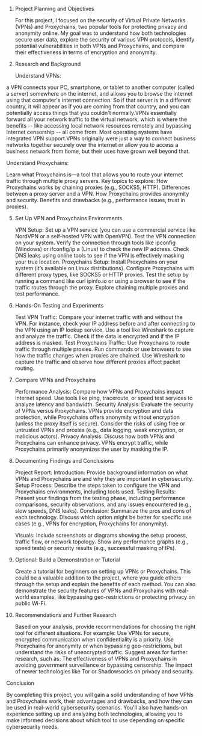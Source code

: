 1. Project Planning and Objectives

   For this project, I focused on the security of Virtual Private Networks (VPNs) and Proxychains, two popular tools for protecting privacy and anonymity online. My goal was to understand how both technologies secure user data, explore the security of various VPN protocols, identify potential vulnerabilities in both VPNs and Proxychains, and compare their effectiveness in terms of encryption and anonymity.

3. Research and Background

    Understand VPNs:
   
 a VPN connects your PC, smartphone, or tablet to another computer (called a server) somewhere on the internet, and allows you to browse the internet using that computer's internet connection. So if that server is in a        different country, it will appear as if you are coming from that country, and you can potentially access things that you couldn't normally.VPNs essentially forward all your network traffic to the virtual network, which is where the benefits -- like accessing local network resources remotely and bypassing Internet censorship -- all come from. Most operating systems have integrated VPN support.VPNs originally were just a way to connect business networks together securely over the internet or allow you to access a business network from home, but their uses have grown well beyond that.

   Understand Proxychains:
   
   Learn what Proxychains is—a tool that allows you to route your internet traffic through multiple proxy servers.
        Key topics to explore:
            How Proxychains works by chaining proxies (e.g., SOCKS5, HTTP).
            Differences between a proxy server and a VPN.
            How Proxychains provides anonymity and security.
            Benefits and drawbacks (e.g., performance issues, trust in proxies).

5. Set Up VPN and Proxychains Environments

    VPN Setup:
        Set up a VPN service (you can use a commercial service like NordVPN or a self-hosted VPN with OpenVPN).
        Test the VPN connection on your system. Verify the connection through tools like ipconfig (Windows) or ifconfig/ip a (Linux) to check the new IP address.
        Check DNS leaks using online tools to see if the VPN is effectively masking your true location.
    Proxychains Setup:
        Install Proxychains on your system (it’s available on Linux distributions).
        Configure Proxychains with different proxy types, like SOCKS5 or HTTP proxies.
        Test the setup by running a command like curl ipinfo.io or using a browser to see if the traffic routes through the proxy.
        Explore chaining multiple proxies and test performance.

6. Hands-On Testing and Experiments

    Test VPN Traffic:
        Compare your internet traffic with and without the VPN. For instance, check your IP address before and after connecting to the VPN using an IP lookup service.
        Use a tool like Wireshark to capture and analyze the traffic. Check if the data is encrypted and if the IP address is masked.
    Test Proxychains Traffic:
        Use Proxychains to route traffic through multiple proxies.
        Run commands or use browsers to see how the traffic changes when proxies are chained.
        Use Wireshark to capture the traffic and observe how different proxies affect packet routing.

7. Compare VPNs and Proxychains

    Performance Analysis:
        Compare how VPNs and Proxychains impact internet speed. Use tools like ping, traceroute, or speed test services to analyze latency and bandwidth.
    Security Analysis:
        Evaluate the security of VPNs versus Proxychains. VPNs provide encryption and data protection, while Proxychains offers anonymity without encryption (unless the proxy itself is secure).
        Consider the risks of using free or untrusted VPNs and proxies (e.g., data logging, weak encryption, or malicious actors).
    Privacy Analysis:
        Discuss how both VPNs and Proxychains can enhance privacy. VPNs encrypt traffic, while Proxychains primarily anonymizes the user by masking the IP.

8. Documenting Findings and Conclusions

    Project Report:
        Introduction: Provide background information on what VPNs and Proxychains are and why they are important in cybersecurity.
        Setup Process: Describe the steps taken to configure the VPN and Proxychains environments, including tools used.
        Testing Results: Present your findings from the testing phase, including performance comparisons, security observations, and any issues encountered (e.g., slow speeds, DNS leaks).
        Conclusion: Summarize the pros and cons of each technology. Discuss which option might be better for specific use cases (e.g., VPNs for encryption, Proxychains for anonymity).

    Visuals:
        Include screenshots or diagrams showing the setup process, traffic flow, or network topology.
        Show any performance graphs (e.g., speed tests) or security results (e.g., successful masking of IPs).

9. Optional: Build a Demonstration or Tutorial

    Create a tutorial for beginners on setting up VPNs or Proxychains. This could be a valuable addition to the project, where you guide others through the setup and explain the benefits of each method.
    You can also demonstrate the security features of VPNs and Proxychains with real-world examples, like bypassing geo-restrictions or protecting privacy on public Wi-Fi.

10. Recommendations and Further Research

    Based on your analysis, provide recommendations for choosing the right tool for different situations. For example:
        Use VPNs for secure, encrypted communication when confidentiality is a priority.
        Use Proxychains for anonymity or when bypassing geo-restrictions, but understand the risks of unencrypted traffic.
    Suggest areas for further research, such as:
        The effectiveness of VPNs and Proxychains in avoiding government surveillance or bypassing censorship.
        The impact of newer technologies like Tor or Shadowsocks on privacy and security.

Conclusion

By completing this project, you will gain a solid understanding of how VPNs and Proxychains work, their advantages and drawbacks, and how they can be used in real-world cybersecurity scenarios. You'll also have hands-on experience setting up and analyzing both technologies, allowing you to make informed decisions about which tool to use depending on specific cybersecurity needs.

